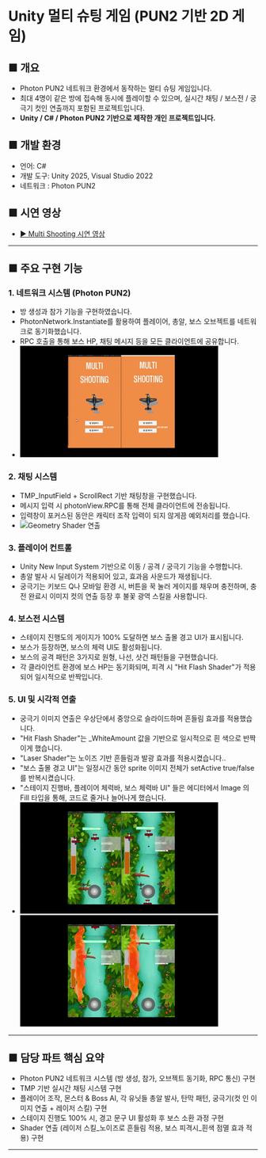 # Unity 멀티 슈팅 게임 (PUN2 기반 2D 게임)

## ■ 개요
- Photon PUN2 네트워크 환경에서 동작하는 멀티 슈팅 게임입니다.
- 최대 4명이 같은 방에 접속해 동시에 플레이할 수 있으며,
  실시간 채팅 / 보스전 / 궁극기 컷인 연출까지 포함된 프로젝트입니다.
- **Unity / C# / Photon PUN2 기반으로 제작한 개인 프로젝트입니다.**

## ■ 개발 환경
- 언어: C#
- 개발 도구: Unity 2025, Visual Studio 2022
- 네트워크 : Photon PUN2

## ■ 시연 영상
- [▶ Multi Shooting 시연 영상](https://youtu.be/Ch-EU6h1Ru4)

---

## ■ 주요 구현 기능

### 1. 네트워크 시스템 (Photon PUN2)
- 방 생성과 참가 기능을 구현하였습니다.
- PhotonNetwork.Instantiate를 활용하여 플레이어, 총알, 보스 오브젝트를 네트워크로 동기화했습니다.
- RPC 호출을 통해 보스 HP, 채팅 메시지 등을 모든 클라이언트에 공유합니다.
- ![Geometry Shader 연출](./Unity_Shorts/JoinRoom.gif)
### 2. 채팅 시스템
- TMP_InputField + ScrollRect 기반 채팅창을 구현했습니다.
- 메시지 입력 시 photonView.RPC를 통해 전체 클라이언트에 전송됩니다.
- 입력창이 포커스된 동안은 캐릭터 조작 입력이 되지 않게끔 예외처리를 했습니다.
- ![Geometry Shader 연출](./Unity_Shorts/Chatting.gif)

### 3. 플레이어 컨트롤
- Unity New Input System 기반으로 이동 / 공격 / 궁극기 기능을 수행합니다.
- 총알 발사 시 딜레이가 적용되어 있고, 효과음 사운드가 재생됩니다.
- 궁극기는 키보드 Q나 모바일 환경 시, 버튼을 꾹 눌러 게이지를 채우며 충전하며, 충전 완료시 이미지 컷의 연출 등장 후 불꽃 광역 스킬을 사용합니다.

### 4. 보스전 시스템
- 스테이지 진행도의 게이지가 100% 도달하면 보스 출몰 경고 UI가 표시됩니다.
- 보스가 등장하면, 보스의 체력 UI도 활성화됩니다.
- 보스의 공격 패턴은 3가지로 원형, 나선, 샷건 패턴들을 구현했습니다.
- 각 클라이언트 환경에 보스 HP는 동기화되며, 피격 시 "Hit Flash Shader"가 적용되어 일시적으로 반짝입니다.

### 5. UI 및 시각적 연출
- 궁극기 이미지 연출은 우상단에서 중앙으로 슬라이드하며 흔들림 효과를 적용했습니다.
- "Hit Flash Shader"는 _WhiteAmount 값을 기반으로 일시적으로 흰 색으로 반짝이게 했습니다.
- "Laser Shader"는 노이즈 기반 흔들림과 발광 효과를 적용시켰습니다..
- "보스 출몰 경고 UI"는 일정시간 동안 sprite 이미지 전체가 setActive true/false를 반복시켰습니다.
- "스테이지 진행바, 플레이어 체력바, 보스 체력바 UI" 들은 에디터에서 Image 의 Fill 타입을 통해, 코드로 줄거나 늘어나게 했습니다.
- ![Geometry Shader 연출](./Unity_Shorts/Ultimate.gif) ![Geometry Shader 연출](./Unity_Shorts/Boss.gif) 
---

## ■ 담당 파트 핵심 요약
- Photon PUN2 네트워크 시스템 (방 생성, 참가, 오브젝트 동기화, RPC 통신) 구현
- TMP 기반 실시간 채팅 시스템 구현
- 플레이어 조작, 몬스터 & Boss AI, 각 유닛들 총알 발사, 탄막 패턴, 궁극기(컷 인 이미지 연출 + 레이저 스킬) 구현
- 스테이지 진행도 100% 시, 경고 문구 UI 활성화 후 보스 소환 과정 구현
- Shader 연출 (레이저 스킬_노이즈로 흔들림 적용, 보스 피격시_흰색 점멸 효과 적용) 구현

---
